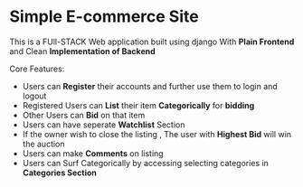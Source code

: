 # Simple E-commerce Site

This is a FUll-STACK Web application built using django With **Plain Frontend** and Clean **Implementation of Backend**

Core Features:

 - Users can **Register** their accounts and further use them to login and logout
 - Registered Users can **List** their item **Categorically** for **bidding**
 - Other Users can **Bid** on that item 
 - Users can have seperate **Watchlist** Section 
 - If the owner wish to close the listing , The user with **Highest Bid** will win the auction
 - Users can make **Comments** on listing
 - Users can Surf Categorically by accessing selecting categories in **Categories Section**
